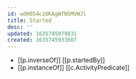 ```yaml
---
id: wdH854czUKAgWfN5MVWJl
title: Started
desc: ''
updated: 1635745979831
created: 1635745933607
---
```


- [[p.inverseOf]] [[p.startedBy]]
- [[p.instanceOf]] [[c.ActivityPredicate]]
